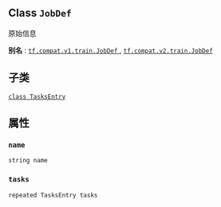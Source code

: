 

## Class  `JobDef` 
原始信息

**别名** : [ `tf.compat.v1.train.JobDef` ](/api_docs/python/tf/train/JobDef), [ `tf.compat.v2.train.JobDef` ](/api_docs/python/tf/train/JobDef)

## 子类
[ `class TasksEntry` ](https://tensorflow.google.cn/api_docs/python/tf/train/JobDef/TasksEntry)

## 属性


###  `name` 
 `string name` 

###  `tasks` 
 `repeated TasksEntry tasks` 

